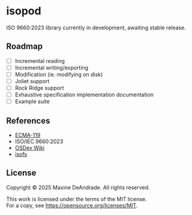 # isopod

ISO 9660:2023 library currently in development, awaiting stable release.

## Roadmap

* [ ] Incremental reading
* [ ] Incremental writing/exporting
* [ ] Modification (ie. modifying on disk)
* [ ] Joliet support
* [ ] Rock Ridge support
* [ ] Exhaustive specification implementation documentation
* [ ] Example suite

## References

* [ECMA-119](https://ecma-international.org/wp-content/uploads/ECMA-119_5th_edition_december_2024.pdf)
* ISO/IEC 9660:2023 
* [OSDev Wiki](https://wiki.osdev.org/ISO_9660)
* [isofs](https://git.kernel.org/pub/scm/linux/kernel/git/torvalds/linux.git/tree/fs/isofs)

## License

Copyright © 2025 Maxine DeAndrade. All rights reserved.

This work is licensed under the terms of the MIT license.  
For a copy, see <https://opensource.org/licenses/MIT>.
